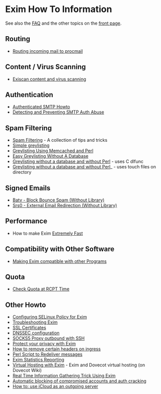 Exim How To Information
=======================

See also the [FAQ](FAQ) and the other topics on the [front
page](https://github.com/Exim/exim/wiki).

Routing
-------
-   [Routing incoming mail to procmail](RoutingToProcmail)

Content / Virus Scanning
------------------------
-   [Exiscan content and virus scanning](EximContentScanning)

Authentication
--------------
-   [Authenticated SMTP Howto](Authentication)
-   [Detecting and Preventing SMTP Auth Abuse](DetectSMTPAuthAbuse)

Spam Filtering
--------------
-   [Spam Filtering](SpamFiltering) - A collection of tips and tricks
-   [Simple greylisting](SimpleGreylisting)
-   [Greylisting Using Memcached and Perl](GreylistMemcachedPerl)
-   [Easy Greylisting Without A Database](DbLessGreyListing)
-   [Greylisting without a database and without
    Perl](DbLessGreyListingC) - uses C dlfunc
-   [Greylisting without a database and without
    Perl](DbLessGreyListingRun)\_ - uses touch files on directory

Signed Emails
-------------
-   [Batv - Block Bounce Spam (Without Library)](SignEmails)
-   [Srs0 - External Email Redirection (Without
    Library)](GatewayEmails)

Performance
-----------
-   How to make Exim [Extremely Fast](MakeEximFast)

Compatibility with Other Software
---------------------------------
-   [Making Exim compatible with other Programs](EximCompatibility)

Quota
---------------------------------
-   [Check Quota at RCPT Time](Checking-quota-at-RCPT-time)

Other Howto
-----------
-   [Configuring SELinux Policy for Exim](EximAndSeLinux)
-   [Troubleshooting Exim](TroubleShooting)
-   [SSL Certificates](EximServerSslCertificate)
-   [DNSSEC configuration](DNSSEC)
-   [SOCKS5 Proxy outbound with SSH](SocksSSH)
-   [Protect your privacy with Exim](ProtectYourPrivacy)
-   [How to remove certain headers on ingress](IngressHeadersRemove)
-   [Perl Script to Redeliver messages](Redeliver)
-   [Exim Statistics Reporting](EximStatisticsReporting)
-   [Virtual Hosting with
    Exim](http://wiki.dovecot.org/VirtualhostingWithExim) - Exim and
    Dovecot virtual hosting (on Dovecot Wiki)
-   [Real Time Information Gathering Trick Using
    Exim](InformationGathering)
-   [Automatic blocking of compromised accounts and auth cracking](BlockCracking)
-   [How to: use iCloud as an outgoing server](HowtoICloud)
